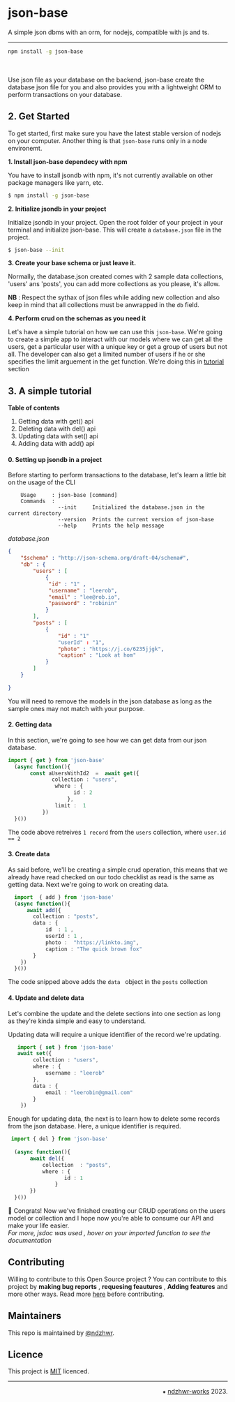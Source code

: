 # **json-base**
A simple json dbms with an orm, for nodejs, compatible with js and ts.
___

```bash
npm install -g json-base
```

<br></br>
Use json file as your database on the backend, json-base create the database json file for you and also provides you with a lightweight ORM to perform transactions on your database.

## 2. Get Started

To get started, first make sure you have the latest stable version of nodejs on your computer. Another thing is that `json-base` runs only in a node environemt.


**1. Install json-base dependecy with npm**  

You have to install jsondb with npm, it's not currently available on other package managers like yarn, etc.
```bash
$ npm install -g json-base
```

**2. Initialize jsondb in your project**  

Initialize jsondb in your project. Open the root folder of your project in your terminal and initialize json-base. This will create a `database.json` file in the project.

```bash
$ json-base --init
```

**3. Create your base schema or just leave it.**  

Normally, the database.json created comes with 2 sample data collections, 'users' ans 'posts', you can add more collections as you please, it's allow.   

**NB** : Respect the sythax of json files while adding new collection and also keep in mind that all collections must be anwrapped in the  `db`  field.
<br>


**4. Perform crud on the schemas as you need it**  

Let's have a simple tutorial on how we can use this `json-base`. We're going to create a simple app to interact with our models where we can get all the  users, get a particular user with a unique key or get a group of users but not all. The developer can also get a limited number of users if he or she specifies the limit arguement in the get function. We're doing this in [tutorial](#3-a-simple-tutorial) section

## 3. A simple tutorial 

**Table of contents**  
1. Getting data with get() api
2. Deleting data with del() api
3. Updating data with set() api
4. Adding data with add() api

#### 0. Setting up jsondb in a project
Before starting to perform transactions to the database, let's 
learn a little bit on the usage of the  CLI 
```
    Usage     : json-base [command]
    Commands  :  
                --init     Initialized the database.json in the current directory
                --version  Prints the current version of json-base
                --help     Prints the help message

```

*database.json*
```json
{
    "$schema" : "http://json-schema.org/draft-04/schema#",
    "db" : {
        "users" : [
            {
             "id" : "1" ,
             "username" : "leerob",
             "email" : "lee@rob.io",
             "password" : "robinin"   
            }
        ],
        "posts" : [
            {
                "id" : "1"
                "userId" : "1",
                "photo" : "https://j.co/6235jjgk",
                "caption" : "Look at hom"
            }
        ]
    }
    
}
```

You will need to remove the models in the json database as long as the sample ones may not match  with your purpose.

#### 2. Getting data
In this section, we're going to see how we can get data from our json database.   
```ts
import { get } from 'json-base'
  (async function(){
       const aUsersWithId2  =  await get({
              collection : "users",
               where : {
                     id : 2
                   },
               limit :  1
           })
  }())
```
The code above retreives `1 record` from the `users` collection, where `user.id == 2`

#### 3. Create data
As said before, we'll be creating  a simple crud operation, this means that we already have read checked on our todo checklist as read is the same as getting data. Next we're going to work on creating data.
```ts
  import  { add } from 'json-base'
  (async function(){
      await add({
        collection : "posts",
        data : {
            id  : 1 ,
            userId : 1 ,
            photo :  "https://linkto.img",
            caption : "The quick brown fox"
        }
    })
  }())
```
The code snipped above adds the `data ` object in the `posts` collection 

#### 4. Update and delete data

Let's combine the update and  the delete  sections into one section as long as they're kinda simple and easy to understand.

Updating data will require a unique identifier of the record we're updating.
```ts
   import { set } from 'json-base'
   await set({
        collection : "users",
        where : {
            username : "leerob"
        },
        data : {
            email : "leerobin@gmail.com"
        }
    })
```

Enough for updating data, the next is to learn how to delete some records from the json database. Here, a unique identifier is required.

```ts
 import { del } from 'json-base'
  
  (async function(){
       await del({
           collection  : "posts",
           where : {
                  id : 1 
               }     
       })
  }())
```

🎉 Congrats! Now we've finished creating our CRUD operations on the users model or collection and I hope now you're able to consume our API and make your life easier.  
*For more, jsdoc was used , hover on your imported function to see the documentation*


## Contributing
Willing to contribute to this Open Source project ?
You can contribute to this project by **making bug reports** , **requesing feautures** ,  **Adding features** and more other ways. Read more  [here](./CONTRIBUTING.md) before contributing.

## Maintainers
This repo is  maintained by [@ndzhwr](https://github.com/ndzhwr).

## Licence
This project is [MIT](LICENCE) licenced.
___

<p align="right">⁕ <a href="https://github.com/ndzhwr/works">ndzhwr-works</a> 2023. </p>